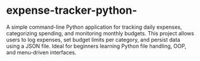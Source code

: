 # expense-tracker-python-
A simple command-line Python application for tracking daily expenses, categorizing spending, and monitoring monthly budgets. This project allows users to log expenses, set budget limits per category, and persist data using a JSON file. Ideal for beginners learning Python file handling, OOP, and menu-driven interfaces.

